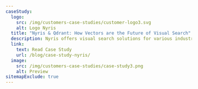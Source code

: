 ```yaml
---
caseStudy:
  logo:
    src: /img/customers-case-studies/customer-logo3.svg
    alt: Logo Nyris
  title: "Nyris & Qdrant: How Vectors are the Future of Visual Search"
  description: Nyris offers visual search solutions for various industries, using vector-based technology to quickly identify products. They selected Qdrant for its speed, accuracy, and scalability, advancing their vision of transforming product search with unified vector representations.
  link:
    text: Read Case Study
    url: /blog/case-study-nyris/
  image:
    src: /img/customers-case-studies/case-study3.png
    alt: Preview
sitemapExclude: true
---
```

